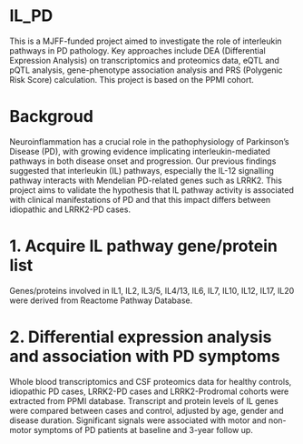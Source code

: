# IL_PD
This is a MJFF-funded project aimed to investigate the role of interleukin pathways in PD pathology. Key approaches include DEA (Differential Expression Analysis) on transcriptomics and proteomics data, eQTL and pQTL analysis, gene-phenotype association analysis and PRS (Polygenic Risk Score) calculation. This project is based on the PPMI cohort. 

# Backgroud
Neuroinflammation has a crucial role in the pathophysiology of Parkinson’s Disease (PD), with growing evidence implicating interleukin-mediated pathways in both disease onset and progression. Our previous findings suggested that interleukin (IL) pathways, especially the IL-12 signalling pathway interacts with Mendelian PD-related genes such as LRRK2. This project aims to validate the hypothesis that IL pathway activity is associated with clinical manifestations of PD and that this impact differs between idiopathic and LRRK2-PD cases.

# 1. Acquire IL pathway gene/protein list
Genes/proteins involved in IL1, IL2, IL3/5, IL4/13, IL6, IL7, IL10, IL12, IL17, IL20 were derived from Reactome Pathway Database.

# 2. Differential expression analysis and association with PD symptoms
Whole blood transcriptomics and CSF proteomics data for healthy controls, idiopathic PD cases, LRRK2-PD cases and LRRK2-Prodromal cohorts were extracted from PPMI database. Transcript and protein levels of IL genes were compared between cases and control, adjusted by age, gender and disease duration. Significant signals were associated with motor and non-motor symptoms of PD patients at baseline and 3-year follow up.
